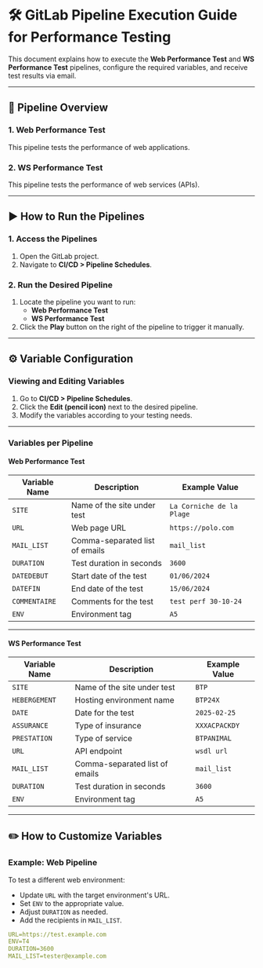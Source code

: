 # 🛠️ GitLab Pipeline Execution Guide for Performance Testing

This document explains how to execute the **Web Performance Test** and **WS Performance Test** pipelines, configure the required variables, and receive test results via email.

---

## 📌 Pipeline Overview

### 1. **Web Performance Test**
This pipeline tests the performance of web applications.

### 2. **WS Performance Test**
This pipeline tests the performance of web services (APIs).

---

## ▶️ How to Run the Pipelines

### 1. Access the Pipelines
1. Open the GitLab project.
2. Navigate to **CI/CD > Pipeline Schedules**.

### 2. Run the Desired Pipeline
1. Locate the pipeline you want to run:
    - **Web Performance Test**
    - **WS Performance Test**
2. Click the **Play** button on the right of the pipeline to trigger it manually.

---

## ⚙️ Variable Configuration

### Viewing and Editing Variables
1. Go to **CI/CD > Pipeline Schedules**.
2. Click the **Edit (pencil icon)** next to the desired pipeline.
3. Modify the variables according to your testing needs.

---

### Variables per Pipeline

#### Web Performance Test

| Variable Name  | Description                          | Example Value                                                                                  |
|----------------|--------------------------------------|------------------------------------------------------------------------------------------------|
| `SITE`         | Name of the site under test          | `La Corniche de la Plage`                                                                      |
| `URL`          | Web page URL                         | `https://polo.com`         |
| `MAIL_LIST`    | Comma-separated list of emails       | `mail_list`                      |
| `DURATION`     | Test duration in seconds             | `3600`                                                                                         |
| `DATEDEBUT`    | Start date of the test               | `01/06/2024`                                                                                   |
| `DATEFIN`      | End date of the test                 | `15/06/2024`                                                                                   |
| `COMMENTAIRE`  | Comments for the test                | `test perf 30-10-24`                                                                           |
| `ENV`          | Environment tag                      | `A5`                                                                                           |

---

#### WS Performance Test

| Variable Name  | Description                          | Example Value                                                                 |
|----------------|--------------------------------------|------------------------------------------------------------------------------|
| `SITE`         | Name of the site under test          | `BTP`                                                                        |
| `HEBERGEMENT`  | Hosting environment name             | `BTP24X`                                                                     |
| `DATE`         | Date for the test                    | `2025-02-25`                                                                 |
| `ASSURANCE`    | Type of insurance                    | `XXXACPACKDY`                                                                |
| `PRESTATION`   | Type of service                      | `BTPANIMAL`                                                                  |
| `URL`          | API endpoint                         | `wsdl url`        |
| `MAIL_LIST`    | Comma-separated list of emails       | `mail_list`    |
| `DURATION`     | Test duration in seconds             | `3600`                                                                       |
| `ENV`          | Environment tag                      | `A5`                                                                         |

---

## ✏️ How to Customize Variables

### Example: Web Pipeline

To test a different web environment:

- Update `URL` with the target environment's URL.
- Set `ENV` to the appropriate value.
- Adjust `DURATION` as needed.
- Add the recipients in `MAIL_LIST`.

```yaml
URL=https://test.example.com
ENV=T4
DURATION=3600
MAIL_LIST=tester@example.com
